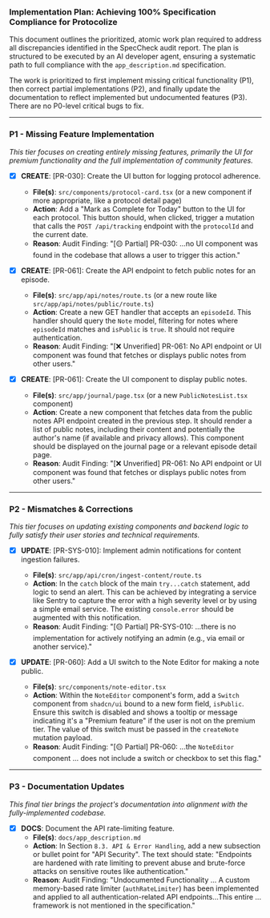 ### **Implementation Plan: Achieving 100% Specification Compliance for Protocolize**

This document outlines the prioritized, atomic work plan required to address all discrepancies identified in the SpecCheck audit report. The plan is structured to be executed by an AI developer agent, ensuring a systematic path to full compliance with the `app_description.md` specification.

The work is prioritized to first implement missing critical functionality (P1), then correct partial implementations (P2), and finally update the documentation to reflect implemented but undocumented features (P3). There are no P0-level critical bugs to fix.

---

### **P1 - Missing Feature Implementation**

*This tier focuses on creating entirely missing features, primarily the UI for premium functionality and the full implementation of community features.*

- [x] **CREATE**: [PR-030]: Create the UI button for logging protocol adherence.
    - **File(s)**: `src/components/protocol-card.tsx` (or a new component if more appropriate, like a protocol detail page)
    - **Action**: Add a "Mark as Complete for Today" button to the UI for each protocol. This button should, when clicked, trigger a mutation that calls the `POST /api/tracking` endpoint with the `protocolId` and the current date.
    - **Reason**: Audit Finding: "[🟡 Partial] PR-030: ...no UI component was found in the codebase that allows a user to trigger this action."

- [x] **CREATE**: [PR-061]: Create the API endpoint to fetch public notes for an episode.
    - **File(s)**: `src/app/api/notes/route.ts` (or a new route like `src/app/api/notes/public/route.ts`)
    - **Action**: Create a new GET handler that accepts an `episodeId`. This handler should query the `Note` model, filtering for notes where `episodeId` matches and `isPublic` is `true`. It should not require authentication.
    - **Reason**: Audit Finding: "[❌ Unverified] PR-061: No API endpoint or UI component was found that fetches or displays public notes from other users."

- [x] **CREATE**: [PR-061]: Create the UI component to display public notes.
    - **File(s)**: `src/app/journal/page.tsx` (or a new `PublicNotesList.tsx` component)
    - **Action**: Create a new component that fetches data from the public notes API endpoint created in the previous step. It should render a list of public notes, including their content and potentially the author's name (if available and privacy allows). This component should be displayed on the journal page or a relevant episode detail page.
    - **Reason**: Audit Finding: "[❌ Unverified] PR-061: No API endpoint or UI component was found that fetches or displays public notes from other users."

---

### **P2 - Mismatches & Corrections**

*This tier focuses on updating existing components and backend logic to fully satisfy their user stories and technical requirements.*

- [x] **UPDATE**: [PR-SYS-010]: Implement admin notifications for content ingestion failures.
    - **File(s)**: `src/app/api/cron/ingest-content/route.ts`
    - **Action**: In the `catch` block of the main `try...catch` statement, add logic to send an alert. This can be achieved by integrating a service like Sentry to capture the error with a high severity level or by using a simple email service. The existing `console.error` should be augmented with this notification.
    - **Reason**: Audit Finding: "[🟡 Partial] PR-SYS-010: ...there is no implementation for actively notifying an admin (e.g., via email or another service)."

- [x] **UPDATE**: [PR-060]: Add a UI switch to the Note Editor for making a note public.
    - **File(s)**: `src/components/note-editor.tsx`
    - **Action**: Within the `NoteEditor` component's form, add a `Switch` component from `shadcn/ui` bound to a new form field, `isPublic`. Ensure this switch is disabled and shows a tooltip or message indicating it's a "Premium feature" if the user is not on the premium tier. The value of this switch must be passed in the `createNote` mutation payload.
    - **Reason**: Audit Finding: "[🟡 Partial] PR-060: ...the `NoteEditor` component ... does not include a switch or checkbox to set this flag."

---

### **P3 - Documentation Updates**

*This final tier brings the project's documentation into alignment with the fully-implemented codebase.*

- [x] **DOCS**: Document the API rate-limiting feature.
    - **File(s)**: `docs/app_description.md`
    - **Action**: In Section `8.3. API & Error Handling`, add a new subsection or bullet point for "API Security". The text should state: "Endpoints are hardened with rate limiting to prevent abuse and brute-force attacks on sensitive routes like authentication."
    - **Reason**: Audit Finding: "Undocumented Functionality ... A custom memory-based rate limiter (`authRateLimiter`) has been implemented and applied to all authentication-related API endpoints...This entire ... framework is not mentioned in the specification."